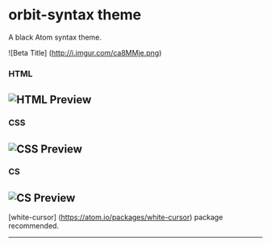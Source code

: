 # orbit-syntax theme

A black Atom syntax theme.

![Beta Title] (http://i.imgur.com/ca8MMje.png)

### HTML
![HTML Preview](http://i.imgur.com/JcfO943.png)
---

### CSS
![CSS Preview](http://i.imgur.com/wDufqeN.png)
---

### CS
![CS Preview](http://i.imgur.com/f5XyCWi.png)
---

[white-cursor] (https://atom.io/packages/white-cursor) package recommended.

---
